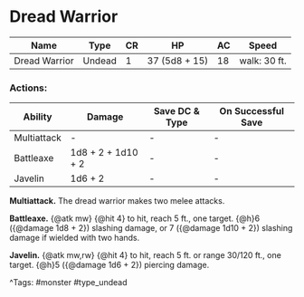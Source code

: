 # Dread Warrior

| Name | Type | CR | HP | AC | Speed |
|------|------|----|----|----|-------|
| Dread Warrior | Undead | 1 | 37 (5d8 + 15) | 18 | walk: 30 ft. |

### Actions:

| Ability | Damage | Save DC & Type | On Successful Save |
|---------|--------|----------------|--------------------|
| Multiattack | - | - | - |
| Battleaxe | 1d8 + 2 + 1d10 + 2 | - | - |
| Javelin | 1d6 + 2 | - | - |


**Multiattack.** The dread warrior makes two melee attacks.

**Battleaxe.** {@atk mw} {@hit 4} to hit, reach 5 ft., one target. {@h}6 ({@damage 1d8 + 2}) slashing damage, or 7 ({@damage 1d10 + 2}) slashing damage if wielded with two hands.

**Javelin.** {@atk mw,rw} {@hit 4} to hit, reach 5 ft. or range 30/120 ft., one target. {@h}5 ({@damage 1d6 + 2}) piercing damage.

^Tags: #monster #type_undead